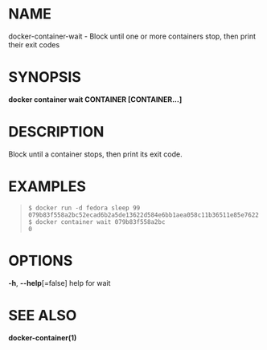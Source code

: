 # NAME

docker-container-wait - Block until one or more containers stop, then print their exit codes

# SYNOPSIS

**docker container wait CONTAINER \[CONTAINER...\]**

# DESCRIPTION

Block until a container stops, then print its exit code.

# EXAMPLES

>     $ docker run -d fedora sleep 99
>     079b83f558a2bc52ecad6b2a5de13622d584e6bb1aea058c11b36511e85e7622
>     $ docker container wait 079b83f558a2bc
>     0

# OPTIONS

**-h**, **--help**\[=false\] help for wait

# SEE ALSO

**docker-container(1)**
